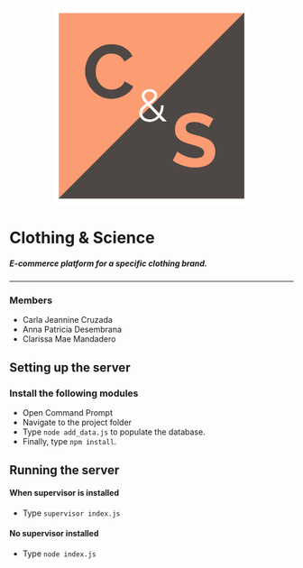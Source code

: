 <p align="center">
  <img src="public/images/logo.png" width="350" title="hover text">
</p>

# Clothing & Science
##### E-commerce platform for a specific clothing brand.
---

### Members 
* Carla Jeannine Cruzada
* Anna Patricia Desembrana
* Clarissa Mae Mandadero 

## Setting up the server
### Install the following modules
* Open Command Prompt
* Navigate to the project folder
* Type `node add_data.js` to populate the database. 
* Finally, type `npm install`.

## Running the server
#### When supervisor is installed
* Type `supervisor index.js`
#### No supervisor installed 
* Type `node index.js`


